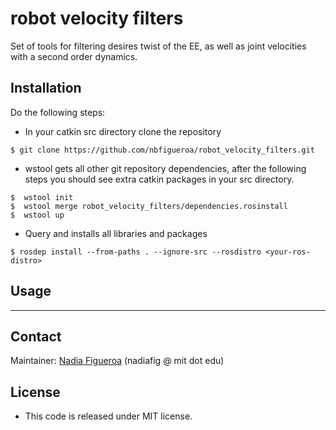 # robot velocity filters
Set of tools for filtering desires twist of the EE, as well as joint velocities with a second order dynamics.


## Installation
Do the following steps:
* In your catkin src directory clone the repository
```
$ git clone https://github.com/nbfigueroa/robot_velocity_filters.git
```
* wstool gets all other git repository dependencies, after the following steps you should see extra catkin 
  packages in your src directory.
```
$  wstool init
$  wstool merge robot_velocity_filters/dependencies.rosinstall 
$  wstool up 
```
* Query and installs all libraries and packages 
```
$ rosdep install --from-paths . --ignore-src --rosdistro <your-ros-distro> 
```


## Usage

---
## Contact
Maintainer: [Nadia Figueroa](https://nbfigueroa.github.io/) (nadiafig @ mit dot edu)

## License
- This code is released under MIT license. 
